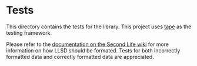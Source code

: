 Tests
=====

This directory contains the tests for the library. This project uses [tape](https://github.com/substack/tape) as the testing framework.

Please refer to the [documentation on the Second Life wiki](http://wiki.secondlife.com/wiki/LLSD) for more information on how LLSD should be formated. Tests for both incorrectly formatted data and correctly formatted data are appreciated.